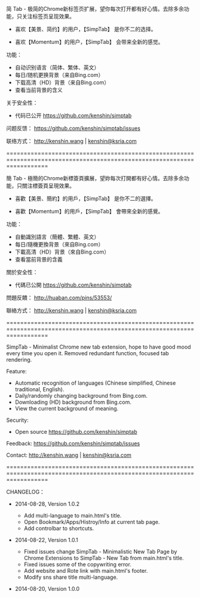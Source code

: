 简 Tab - 极简的Chrome新标签页扩展，望你每次打开都有好心情。去除多余功能，只关注标签页呈现效果。

- 喜欢【美景、简约】的用户，【SimpTab】 是你不二的选择。

- 喜欢【Momentum】的用户，【SimpTab】 会带来全新的感觉。

功能：
- 自动识别语言（简体、繁体、英文）
- 每日/随机更换背景（来自Bing.com）
- 下载高清（HD）背景（来自Bing.com）
- 查看当前背景的含义

关于安全性：
- 代码已公开 https://github.com/kenshin/simptab

问题反馈：
https://github.com/kenshin/simptab/issues

联络方式：
http://kenshin.wang | kenshin@ksria.com

========================================================================================================================

簡 Tab - 極簡的Chrome新標簽頁擴展，望妳每次打開都有好心情。去除多余功能，只關注標簽頁呈現效果。

- 喜歡【美景、簡約】的用戶，【SimpTab】 是你不二的選擇。

- 喜歡【Momentum】的用戶，【SimpTab】 會帶來全新的感覺。

功能：
- 自動識別語言（簡體、繁體、英文）
- 每日/隨機更換背景（來自Bing.com）
- 下載高清（HD）背景（來自Bing.com）
- 查看當前背景的含義

關於安全性：
- 代碼已公開 https://github.com/kenshin/simptab

問題反饋：
http://huaban.com/pins/53553/

聯絡方式：
http://kenshin.wang | kenshin@ksria.com

========================================================================================================================

SimpTab - Minimalist Chrome new tab extension, hope to have good mood every time you open it. Removed redundant function, focused tab rendering.

Feature:
- Automatic recognition of languages (Chinese simplified, Chinese traditional, English).
- Daily/randomly changing background from Bing.com.
- Downloading (HD) background from Bing.com.
- View the current background of meaning.

Security:
- Open source https://github.com/kenshin/simptab

Feedback:
https://github.com/kenshin/simptab/issues

Contact:
http://kenshin.wang | kenshin@ksria.com

========================================================================================================================

CHANGELOG：
- 2014-08-28, Version 1.0.2
  * Add multi-language to main.html's title.
  * Open Bookmark/Apps/Histroy/Info at current tab page.
  * Add controlbar to shortcuts.

- 2014-08-22, Version 1.0.1
  * Fixed issues change SimpTab - Minimalistic New Tab Page by Chrome Extensions to SimpTab - New Tab from main.html's title.
  * Fixed issues some of the copywriting error.
  * Add website and Rote link with main.html's footer.
  * Modify sns share title multi-language.

- 2014-08-20, Version 1.0.0